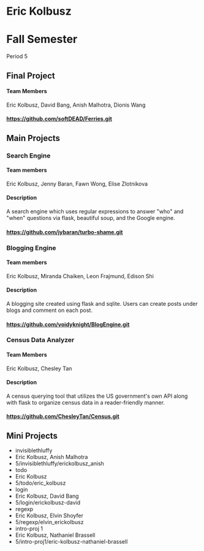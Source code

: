 Eric Kolbusz
==========

# Fall Semester
Period 5

## Final Project
#### Team Members
Eric Kolbusz, David Bang, Anish Malhotra, Dionis Wang
#### https://github.com/softDEAD/Ferries.git



## Main Projects

### Search Engine
#### Team members
Eric Kolbusz, Jenny Baran, Fawn Wong, Elise Zlotnikova
#### Description
A search engine which uses regular expressions to answer "who" and "when" questions via flask, beautiful soup, and the Google engine.
#### https://github.com/jybaran/turbo-shame.git

### Blogging Engine
#### Team members
Eric Kolbusz, Miranda Chaiken, Leon Frajmund, Edison Shi
#### Description
A blogging site created using flask and sqlite. Users can create posts under blogs and comment on each post.
#### https://github.com/voidyknight/BlogEngine.git

### Census Data Analyzer
#### Team Members
Eric Kolbusz, Chesley Tan
#### Description
A census querying tool that utilizes the US government's own API along with flask to organize census data in a reader-friendly manner.
#### https://github.com/ChesleyTan/Census.git



## Mini Projects
 * invisiblethluffy
  * Eric Kolbusz, Anish Malhotra
  * 5/invisiblethluffy/erickolbusz_anish
 * todo
  * Eric Kolbusz
  * 5/todo/eric_kolbusz
 * login
  * Eric Kolbusz, David Bang
  * 5/login/erickolbusz-david
 * regexp
  * Eric Kolbusz, Elvin Shoyfer
  * 5/regexp/elvin_erickolbusz
 * intro-proj 1
  * Eric Kolbusz, Nathaniel Brassell  
  * 5/intro-proj1/eric-kolbusz-nathaniel-brassell
